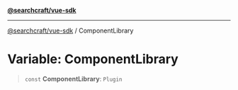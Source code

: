 [**@searchcraft/vue-sdk**](/reference/sdk/js-vue/README.md)

***

[@searchcraft/vue-sdk](/reference/sdk/js-vue/globals.md) / ComponentLibrary

# Variable: ComponentLibrary

> `const` **ComponentLibrary**: `Plugin`
